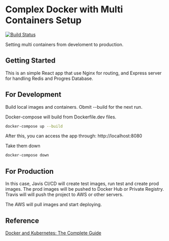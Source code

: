 # Complex Docker with Multi Containers Setup

[![Build Status](https://travis-ci.org/dalenguyen/complex-docker.svg?branch=master)](https://travis-ci.org/dalenguyen/complex-docker)

Setting multi containers from develoment to production.

## Getting Started

This is an simple React app that use Nginx for routing, and Express server for handling Redis and Progres Database.

## For Development

Build local images and containers. Obmit --build for the next run.

Docker-compose will build from Dockerfile.dev files.

```sh
docker-compose up --build
```

After this, you can access the app through: http://localhost:8080

Take them down

```sh
docker-compose down
```

## For Production

In this case, Javis CI/CD will create test images, run test and create prod images. The prod images will be pushed to Docker Hub or Private Registry. Travis will will push the project to AWS or other servers.

The AWS will pull images and start deploying.

## Reference

[Docker and Kubernetes: The Complete Guide](https://www.udemy.com/docker-and-kubernetes-the-complete-guide/)